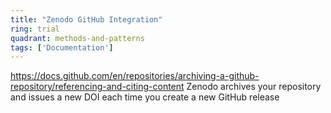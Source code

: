 ```yaml
---
title: "Zenodo GitHub Integration"
ring: trial
quadrant: methods-and-patterns
tags: ['Documentation']
---
```

https://docs.github.com/en/repositories/archiving-a-github-repository/referencing-and-citing-content
Zenodo archives your repository and issues a new DOI each time you create a new GitHub release
